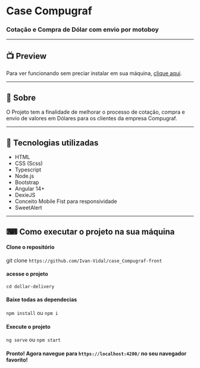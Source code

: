 # Case Compugraf



### Cotação e Compra de Dólar com envio por motoboy

---


## 📺 Preview
  
  Para ver funcionando sem preciar instalar em sua máquina, [clique aqui](case-compugraf-front-dollar-delivery-krbn.vercel.app).
  
  ---

## 📖 Sobre

O Projeto tem a finalidade de melhorar o processo de cotação, compra e envio de valores em Dólares para os clientes da empresa Compugraf.

---

## 🚀 Tecnologias utilizadas

- HTML
- CSS (Scss)
- Typescript
- Node.js
- Bootstrap
- Angular 14+
- DexieJS
- Conceito Mobile Fist para responsividade
- SweetAlert

---

## ⌨ Como executar o projeto na sua máquina

#### Clone o repositório
git clone `https://github.com/Ivan-Vidal/case_Compugraf-front`

#### acesse o projeto
`cd dollar-delivery`

#### Baixe todas as dependecias
`npm install` ou  `npm i`

#### Execute o projeto
`ng serve` ou `npm start`

#### Pronto! Agora navegue para `https://localhost:4200/` no seu navegador favorito!
